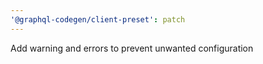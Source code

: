 ```yaml
---
'@graphql-codegen/client-preset': patch
---
```


Add warning and errors to prevent unwanted configuration
